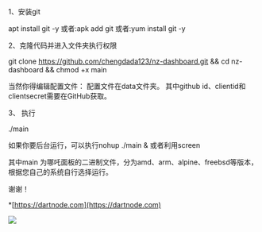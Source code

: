 1、安装git


apt install git -y 
或者:apk add git
或者:yum install git -y

2、克隆代码并进入文件夹执行权限


git clone https://github.com/chengdada123/nz-dashboard.git && cd nz-dashboard && chmod +x main

当然你得编辑配置文件：
配置文件在data文件夹。
其中github id、clientid和clientsecret需要在GitHub获取。

3、 执行



./main

如果你要后台运行，可以执行nohup ./main &
或者利用screen





其中main 为哪吒面板的二进制文件，分为amd、arm、alpine、freebsd等版本，根据您自己的系统自行选择运行。

谢谢！

*[https://dartnode.com](https://dartnode.com)

![](https://app.dartnode.com/assets/dash/images/brand/logo.png)


